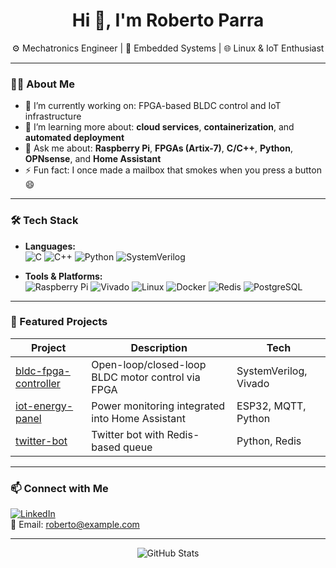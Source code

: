 <h1 align="center">Hi 👋, I'm Roberto Parra</h1>
<p align="center">
  ⚙️ Mechatronics Engineer | 🔧 Embedded Systems | 🌐 Linux & IoT Enthusiast  
</p>


---

### 👨‍💻 About Me

- 🔭 I’m currently working on: FPGA-based BLDC control and IoT infrastructure  
- 🌱 I’m learning more about: **cloud services**, **containerization**, and **automated deployment**  
- 💬 Ask me about: **Raspberry Pi**, **FPGAs (Artix-7)**, **C/C++**, **Python**, **OPNsense**, and **Home Assistant**  
- ⚡ Fun fact: I once made a mailbox that smokes when you press a button 😄

---
### 🛠️ Tech Stack

- **Languages:**  
  ![C](https://img.shields.io/badge/-C-00599C?style=flat&logo=c&logoColor=white)
  ![C++](https://img.shields.io/badge/-C++-00599C?style=flat&logo=c%2B%2B&logoColor=white)
  ![Python](https://img.shields.io/badge/-Python-3776AB?style=flat&logo=python&logoColor=white)
  ![SystemVerilog](https://img.shields.io/badge/-SystemVerilog-blueviolet?style=flat)

- **Tools & Platforms:**  
  ![Raspberry Pi](https://img.shields.io/badge/-RaspberryPi-C51A4A?style=flat&logo=raspberry-pi&logoColor=white)
  ![Vivado](https://img.shields.io/badge/-Vivado-FFB61A?style=flat)
  ![Linux](https://img.shields.io/badge/-Linux-FCC624?style=flat&logo=linux&logoColor=black)
  ![Docker](https://img.shields.io/badge/-Docker-2496ED?style=flat&logo=docker&logoColor=white)
  ![Redis](https://img.shields.io/badge/-Redis-DC382D?style=flat&logo=redis&logoColor=white)
  ![PostgreSQL](https://img.shields.io/badge/-PostgreSQL-336791?style=flat&logo=postgresql&logoColor=white)

---

### 🚀 Featured Projects

| Project | Description | Tech |
|--------|-------------|------|
| [bldc-fpga-controller](https://github.com/robertoparra/bldc-fpga-controller) | Open-loop/closed-loop BLDC motor control via FPGA | SystemVerilog, Vivado |
| [iot-energy-panel](https://github.com/robertoparra/iot-energy-panel) | Power monitoring integrated into Home Assistant | ESP32, MQTT, Python |
| [twitter-bot](https://github.com/robertoparra/twitter-bot) | Twitter bot with Redis-based queue | Python, Redis |

---

### 📫 Connect with Me

[![LinkedIn](https://img.shields.io/badge/-LinkedIn-blue?style=flat&logo=linkedin&logoColor=white)](https://linkedin.com/in/robertoparra)  
📧 Email: roberto@example.com

---

<!-- Optional: GitHub stats -->
<p align="center">
  <img src="https://github-readme-stats.vercel.app/api?username=robertoparra&show_icons=true&theme=default" alt="GitHub Stats" />
</p>

<!--
**uedsoldier/uedsoldier** is a ✨ _special_ ✨ repository because its `README.md` (this file) appears on your GitHub profile.

Here are some ideas to get you started:

- 🔭 I’m currently working on ...
- 🌱 I’m currently learning ...
- 👯 I’m looking to collaborate on ...
- 🤔 I’m looking for help with ...
- 💬 Ask me about ...
- 📫 How to reach me: ...
- 😄 Pronouns: ...
- ⚡ Fun fact: ...
-->
